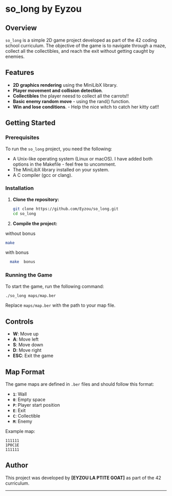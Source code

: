 
# so_long by Eyzou

## Overview

`so_long` is a simple 2D game project developed as part of the 42 coding school curriculum. 
The objective of the game is to navigate through a maze, collect all the collectibles, and reach the exit without getting caught by enemies.

## Features

- **2D graphics rendering** using the MiniLibX library.
- **Player movement and collision detection**.
- **Collectibles** the player neesd to collect all the carrots!!
- **Basic enemy random move** - using the rand() function.
- **Win and lose conditions**. - Help the nice witch to catch her kitty cat!!

## Getting Started

### Prerequisites

To run the `so_long` project, you need the following:

- A Unix-like operating system (Linux or macOS). I have added both options in the Makefile - feel free to uncomment.
- The MiniLibX library installed on your system.
- A C compiler (gcc or clang).

### Installation

1. **Clone the repository:**

   ```bash
   git clone https://github.com/Eyzou/so_long.git
   cd so_long
   ```

2. **Compile the project:**

without bonus
   ```bash
   make 
   ```
with bonus

 ```bash
   make  bonus
   ```

### Running the Game

To start the game, run the following command:

```bash
./so_long maps/map.ber
```

Replace `maps/map.ber` with the path to your map file.

## Controls

- **W**: Move up
- **A**: Move left
- **S**: Move down
- **D**: Move right
- **ESC**: Exit the game

## Map Format

The game maps are defined in `.ber` files and should follow this format:

- **`1`**: Wall
- **`0`**: Empty space
- **`P`**: Player start position
- **`E`**: Exit
- **`C`**: Collectible
- **`M`**: Enemy

Example map:

```
111111
1P0C1E
111111
```

## Author

This project was developed by **[EYZOU LA PTITE GOAT]** as part of the 42 curriculum.

---
